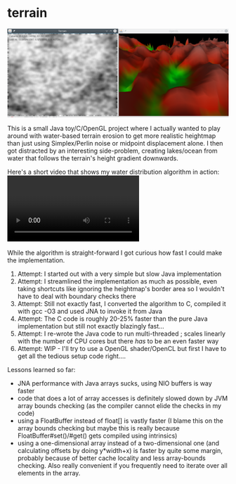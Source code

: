 # terrain

![Screenshot](https://raw.githubusercontent.com/toby1984/terrain/master/screenshot.png)

This is a small Java toy/C/OpenGL project where I actually wanted to play around with water-based 
terrain erosion to get more realistic heightmap than just using Simplex/Perlin noise or midpoint displacement alone. 
I then got distracted by an interesting side-problem, creating lakes/ocean from water that follows the terrain's height gradient 
downwards.

Here's a short video that shows my water distribution algorithm in action: ![Video](https://github.com/toby1984/terrain/blob/master/video.mkv?raw=true)

While the algorithm is straight-forward I got curious how fast I could make the implementation.

1. Attempt: I started out with a very simple but slow Java implementation
2. Attempt: I streamlined the implementation as much as possible, even taking shortcuts like ignoring the heightmap's border area so I 
wouldn't have to deal with boundary checks there
3. Attempt: Still not exactly fast, I converted the algorithm to C, compiled it with gcc -O3 and used JNA to invoke it from Java
4. Attempt: The C code is roughly 20-25% faster than the pure Java implementation but still not exactly blazingly fast...
5. Attempt: I re-wrote the Java code to run multi-threaded ; scales linearly with the number of CPU cores but there *has* to 
be an even faster way
6. Attempt: WIP - I'll try to use a OpenGL shader/OpenCL but first I have to get all the tedious setup code right....

Lessons learned so far:

- JNA performance with Java arrays sucks, using NIO buffers is way faster
- code that does a lot of array accesses is definitely slowed down by JVM array bounds checking (as the compiler cannot elide the checks in my code)
- using a FloatBuffer instead of float[] is vastly faster (I blame this on the array bounds checking but maybe this is really because FloatBuffer#set()/#get() gets compiled using intrinsics)
- using a one-dimensional array instead of a two-dimensional one (and calculating offsets by doing y*width+x) is faster by
quite some margin, probably because of better cache locality and less array-bounds checking. Also really convenient if you frequently need to iterate over all elements in the array.
